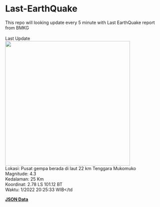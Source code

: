 # Last-EarthQuake
This repo will looking update every 5 minute with Last EarthQuake report from BMKG
<br>
<br>
Last Update
<br>
<img src="https://ews.bmkg.go.id/TEWS/data/20221125202533.mmi.jpg" width="400"/>
<br>
Lokasi: Pusat gempa berada di laut 22 km Tenggara Mukomuko <br>
Magnitude: 4.3 <br>
Kedalaman: 25 Km <br>
Koordinat: 2.78 LS 101.12 BT <br>
Waktu: 1/2022 20:25:33 WIB</td <br>

<a href="./data/data.json">**JSON Data**</a>
